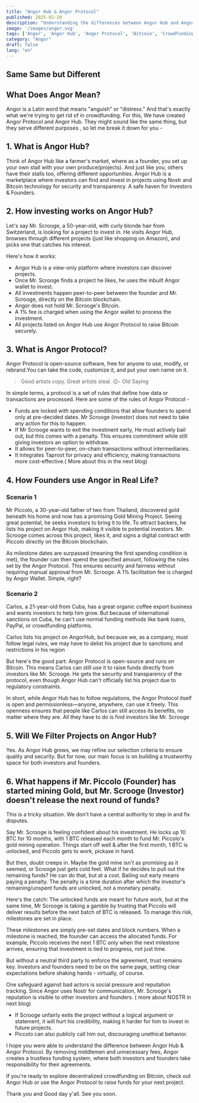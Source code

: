 ```yaml
---
title: "Angor Hub & Angor Protocol"
published: 2025-02-20
description: "Understanding the differences between Angor Hub and Angor Protocol, and how they work together in decentralized crowdfunding"
image: '/images/angor.svg'
tags: ['Angor', 'Angor Hub', 'Angor Protocol', 'Bitcoin', 'Crowdfunding']
category: "Angor"
draft: false
lang: "en"
---
```


## Same Same but Different

## What Does Angor Mean?

Angor is a Latin word that means "anguish" or "distress."
And that's exactly what we're trying to get rid of in crowdfunding.
For this, We have created Angor Protocol and  Angor Hub.
They might sound like the same thing, but they serve different purposes , so let me break it down for you -

## 1. What is Angor Hub?

Think of Angor Hub like a farmer's market, where as a founder, you set up your own stall with your own produce(projects). And just like you, others have their stalls too, offering different opportunities.
Angor Hub is a marketplace where investors can find and invest in projects using Nostr and Bitcoin technology for security and transparency.
A safe haven for Investors & Founders.

## 2. How investing works on Angor Hub?

Let's say Mr. Scrooge, a 50-year-old, with curly blonde hair from Switzerland, is looking for a project to invest in. He visits Angor Hub, browses through different projects (just like shopping on Amazon), and picks one that catches his interest.

Here's how it works:

* Angor Hub is a view-only platform where investors can discover projects.
* Once Mr. Scrooge finds a project he likes, he uses the inbuilt Angor wallet to invest.
* All investments happen peer-to-peer between the founder and Mr. Scrooge, directly on the Bitcoin blockchain.
* Angor does not hold Mr. Scrooge's Bitcoin.
* A 1% fee is charged when using the Angor wallet to process the investment.
* All projects listed on Angor Hub use Angor Protocol to raise Bitcoin securely.

## 3. What is Angor Protocol?

Angor Protocol is open-source software, free for anyone to use, modify, or rebrand.You can take the code, customize it, and put your own name on it.

> Good artists copy. Great artists steal. 😉- Old Saying

In simple terms, a protocol is a set of rules that define how data or transactions are processed. Here are some of the rules of Angor Protocol -

* Funds are locked with spending conditions that allow founders to spend only at pre-decided dates. Mr Scrooge (investor) does not need to take any action for this to happen.
* If Mr Scrooge wants to exit the investment early, He must actively bail out, but this comes with a penalty. This ensures commitment while still giving investors an option to withdraw.
* It allows for peer-to-peer, on-chain transactions without intermediaries.
* It integrates Taproot for privacy and efficiency, making transactions more cost-effective.( More about this in the next blog)

## 4. How Founders use Angor in Real Life?

### Scenario 1

Mr Piccolo, a 30-year-old father of two from Thailand, discovered gold beneath his home and now has a promising Gold Mining Project. Seeing great potential, he seeks investors to bring it to life.
To attract backers, he lists his project on Angor Hub, making it visible to potential investors.
Mr. Scrooge comes across this project, likes it, and signs a digital contract with Piccolo directly on the Bitcoin blockchain.

As milestone dates are surpassed (meaning the first spending condition is met), the founder can then spend the specified amount, following the rules set by the Angor Protocol. This ensures security and fairness without requiring manual approval from Mr. Scrooge.
A 1% facilitation fee is charged by Angor Wallet.
Simple, right?

### Scenario 2

Carlos, a 21-year-old from Cuba, has a great organic coffee export business and wants investors to help him grow. But because of international sanctions on Cuba, he can't use normal funding methods like bank loans, PayPal, or crowdfunding platforms.

Carlos lists his project on AngorHub, but because we, as a company, must follow legal rules, we may have to delist his project due to sanctions and restrictions in his region

But here's the good part: Angor Protocol is open-source and runs on Bitcoin. This means Carlos can still use it to raise funds directly from investors like Mr. Scrooge. He gets the security and transparency of the protocol, even though Angor Hub can't officially list his project due to regulatory constraints.

In short, while Angor Hub has to follow regulations, the Angor Protocol itself is open and permissionless—anyone, anywhere, can use it freely. This openness ensures that people like Carlos can still access its benefits, no matter where they are. All they have to do is find investors like Mr. Scrooge

## 5. Will We Filter Projects on Angor Hub?

Yes. As Angor Hub grows, we may refine our selection criteria to ensure quality and security. But for now, our main focus is on building a trustworthy space for both investors and founders.

## 6. What happens if Mr. Piccolo (Founder) has started mining Gold, but Mr. Scrooge (Investor) doesn't release the next round of funds?

This is a tricky situation. We don't have a central authority to step in and fix disputes.

Say Mr. Scrooge is feeling confident about his investment. He locks up 10 BTC for 10 months, with 1 BTC released each month to fund Mr. Piccolo's gold mining operation. Things start off well & after the first month, 1 BTC is unlocked, and Piccolo gets to work, pickaxe in hand.

But then, doubt creeps in. Maybe the gold mine isn't as promising as it seemed, or Scrooge just gets cold feet. What if he decides to pull out the remaining funds? He can do that, but at a cost. Bailing out early means paying a penalty. The penalty is a time duration after which the investor's remaining/unspent funds are unlocked, not a monetary penalty.

Here's the catch: The unlocked funds are meant for future work, but at the same time, Mr Scrooge is taking a gamble by trusting that Piccolo will deliver results before the next batch of BTC is released. To manage this risk, milestones are set in place.

These milestones are simply pre-set dates and block numbers. When a milestone is reached, the founder can access the allocated funds. For example, Piccolo receives the next 1 BTC only when the next milestone arrives, ensuring that investment is tied to progress, not just time.

But without a neutral third party to enforce the agreement, trust remains key. Investors and founders need to be on the same page, setting clear expectations before shaking hands - virtually, of course.

One safeguard against bad actors is social pressure and reputation tracking.
Since Angor uses Nostr for communication, Mr. Scrooge's reputation is visible to other investors and founders. ( more about NOSTR in next blog)

* If Scrooge unfairly exits the project without a logical argument or statement, it will hurt his credibility, making it harder for him to invest in future projects.
* Piccolo can also publicly call him out, discouraging unethical behavior.

I hope you were able to understand the difference between Angor Hub & Angor Protocol. By removing middlemen and unnecessary fees, Angor creates a trustless funding system, where both investors and founders take responsibility for their agreements.

If you're ready to explore decentralized crowdfunding on Bitcoin, check out Angor Hub or use the Angor Protocol to raise funds for your next project.

Thank you and Good day y'all.
See you soon.
